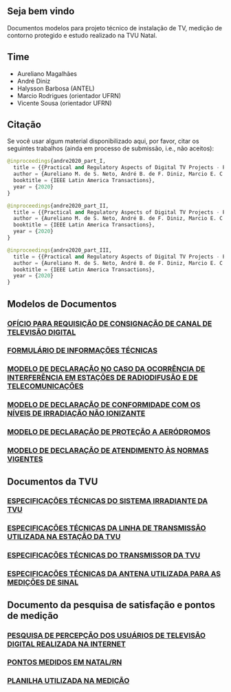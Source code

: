 ## Seja bem vindo 
Documentos modelos para projeto técnico de instalação de TV, medição de contorno protegido e estudo realizado na TVU Natal.

## Time
- Aureliano Magalhães
- André Diniz
- Halysson Barbosa (ANTEL)
- Marcio Rodrigues (orientador UFRN)
- Vicente Sousa (orientador UFRN)

## Citação

Se você usar algum material disponibilizado aqui, por favor, citar os seguintes trabalhos (ainda em processo de submissão, i.e., não aceitos):

```python
@inproceedings{andre2020_part_I,
  title = {{Practical and Regulatory Aspects of Digital TV Projects - Part 1: Legislation and Procedures}},
  author = {Aureliano M. de S. Neto, André B. de F. Diniz, Marcio E. C. Rodrigues, Vicente A. de Sousa Jr., Halysson B. Mendonca}
  booktitle = {IEEE Latin America Transactions},
  year = {2020}
}
```

```python
@inproceedings{andre2020_part_II,
  title = {{Practical and Regulatory Aspects of Digital TV Projects - Part 2: Technical Project}},
  author = {Aureliano M. de S. Neto, André B. de F. Diniz, Marcio E. C. Rodrigues, Vicente A. de Sousa Jr., Halysson B. Mendonca}
  booktitle = {IEEE Latin America Transactions},
  year = {2020}
}
```

```python
@inproceedings{andre2020_part_III,
  title = {{Practical and Regulatory Aspects of Digital TV Projects - Part 3: Case Study}},
  author = {Aureliano M. de S. Neto, André B. de F. Diniz, Marcio E. C. Rodrigues, Vicente A. de Sousa Jr., Halysson B. Mendonca}
  booktitle = {IEEE Latin America Transactions},
  year = {2020}
}
```






## Modelos de Documentos
### [OFÍCIO PARA REQUISIÇÃO DE CONSIGNAÇÃO DE CANAL DE TELEVISÃO DIGITAL]()
### [FORMULÁRIO DE INFORMAÇÕES TÉCNICAS]()
### [MODELO DE DECLARAÇÃO NO CASO DA OCORRÊNCIA DE INTERFERÊNCIA EM ESTAÇÕES DE RADIODIFUSÃO E DE TELECOMUNICAÇÕES]()
### [MODELO DE DECLARAÇÃO DE CONFORMIDADE COM OS NÍVEIS DE IRRADIAÇÃO NÃO IONIZANTE]()
### [MODELO DE DECLARAÇÃO DE PROTEÇÃO A AERÓDROMOS]()
### [MODELO DE DECLARAÇÃO DE ATENDIMENTO ÀS NORMAS VIGENTES]()

## Documentos da TVU 
### [ESPECIFICAÇÕES TÉCNICAS DO SISTEMA IRRADIANTE DA TVU]()
### [ESPECIFICAÇÕES TÉCNICAS DA LINHA DE TRANSMISSÃO UTILIZADA NA ESTAÇÃO DA TVU]()
### [ESPECIFICAÇÕES TÉCNICAS DO TRANSMISSOR DA TVU]()
### [ESPECIFICAÇÕES TÉCNICAS DA ANTENA UTILIZADA PARA AS MEDIÇÕES DE SINAL]()

## Documento da pesquisa de satisfação e pontos de medição
### [PESQUISA DE PERCEPÇÃO DOS USUÁRIOS DE TELEVISÃO DIGITAL REALIZADA NA INTERNET]()
### [PONTOS MEDIDOS EM NATAL/RN]()
### [PLANILHA UTILIZADA NA MEDIÇÃO]()




